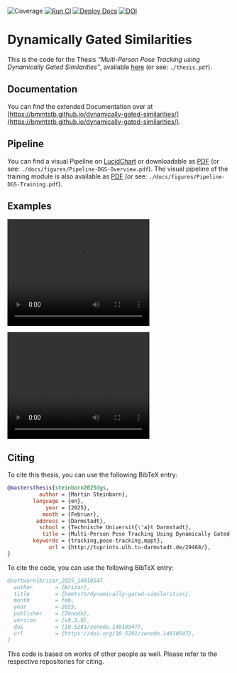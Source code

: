 ![Coverage](https://img.shields.io/badge/Coverage-88%25-lime)
[![Run CI](https://github.com/bmmtstb/dynamically-gated-similarities/actions/workflows/ci.yaml/badge.svg?branch=master)](https://github.com/bmmtstb/dynamically-gated-similarities/actions/workflows/ci.yaml)
[![Deploy Docs](https://github.com/bmmtstb/dynamically-gated-similarities/actions/workflows/wiki.yaml/badge.svg?branch=master)](https://github.com/bmmtstb/dynamically-gated-similarities/actions/workflows/wiki.yaml)
[![DOI](https://zenodo.org/badge/713506951.svg)](https://doi.org/10.5281/zenodo.14910546)



# Dynamically Gated Similarities

This is the code for the Thesis *"Multi-Person Pose Tracking using Dynamically Gated Similarities"*, available [here](https://github.com/bmmtstb/dynamically-gated-similarities/tree/master/thesis.pdf) (or see: ``./thesis.pdf``).

## Documentation

You can find the extended Documentation over at [https://bmmtstb.github.io/dynamically-gated-similarities/](https://bmmtstb.github.io/dynamically-gated-similarities/).

## Pipeline

You can find a visual Pipeline on
[LucidChart](https://lucid.app/lucidchart/848ef9df-ac3d-464d-912f-f5760b6cfbe9/edit?viewport_loc=-201%2C-52%2C2143%2C1007%2CuW69bC8kN~kl&invitationId=inv_e5a52469-f95f-414f-a78b-3416435fcb2d)
or downloadable as [PDF](https://github.com/bmmtstb/dynamically-gated-similarities/tree/master/docs/figures/Pipeline-DGS-Overview.pdf) (or see: ``./docs/figures/Pipeline-DGS-Overview.pdf``).
The visual pipeline of the training module is also available as [PDF](https://github.com/bmmtstb/dynamically-gated-similarities/tree/master/docs/figures/Pipeline-DGS-Training.pdf) (or see: ``./docs/figures/Pipeline-DGS-Training.pdf``).

## Examples

<video src="docs/_static/pt21__val__012968_mpii_test__prediction.mp4" width="320" height="240"></video>

<video src="docs/_static/dance__test__dancetrack0017__prediction.mp4" width="320" height="240"></video>

## Citing

To cite this thesis, you can use the following BibTeX entry:

```bibtex
@mastersthesis{steinborn2025dgs,
          author = {Martin Steinborn},
        language = {en},
            year = {2025},
           month = {Februar},
         address = {Darmstadt},
          school = {Technische Universit{\"a}t Darmstadt},
           title = {Multi-Person Pose Tracking Using Dynamically Gated Similarities},
        keywords = {tracking,pose-tracking,mppt},
             url = {http://tuprints.ulb.tu-darmstadt.de/29468/},
}
```

To cite the code, you can use the following BibTeX entry:

```bibtex
@software{brizar_2025_14910547,
  author       = {Brizar},
  title        = {bmmtstb/dynamically-gated-similarities},
  month        = feb,
  year         = 2025,
  publisher    = {Zenodo},
  version      = {v0.3.0},
  doi          = {10.5281/zenodo.14910547},
  url          = {https://doi.org/10.5281/zenodo.14910547},
}
```

This code is based on works of other people as well.
Please refer to the respective repositories for citing.